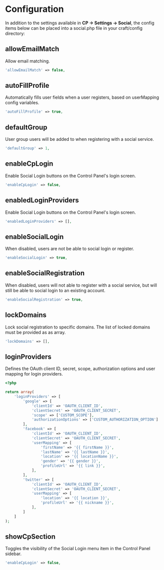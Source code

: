 # Configuration

In addition to the settings available in **CP → Settings → Social**, the config items below can be placed into a social.php file in your craft/config directory:

## allowEmailMatch

Allow email matching.

```php
'allowEmailMatch' => false,
```

## autoFillProfile

Automatically fills user fields when a user registers, based on userMapping config variables.

```php
'autoFillProfile' => true,
```

## defaultGroup

User group users will be added to when registering with a social service.

```php
'defaultGroup' => 1,
```

## enableCpLogin

Enable Social Login buttons on the Control Panel's login screen.

```php
'enableCpLogin' => false,
```

## enabledLoginProviders

Enable Social Login buttons on the Control Panel's login screen.

```php
'enabledLoginProviders' => [],
```

## enableSocialLogin

When disabled, users are not be able to social login or register.

```php
'enableSocialLogin' => true,
```

## enableSocialRegistration

When disabled, users will not able to register with a social service, but will still be able to social login to an existing account.

```php
'enableSocialRegistration' => true,
```

## lockDomains
Lock social registration to specific domains. The list of locked domains must be provided as as array.

```php
'lockDomains' => [],
```

## loginProviders

Defines the OAuth client ID, secret, scope, authorization options and user mapping for login providers.

```php
<?php

return array(
    'loginProviders' => [
        'google' => [
            'clientId' => 'OAUTH_CLIENT_ID',
            'clientSecret' => 'OAUTH_CLIENT_SECRET',
            'scope' => ['CUSTOM_SCOPE'],
            'authorizationOptions' => ['CUSTOM_AUTHORIZATION_OPTION']
        ],
        'facebook' => [
            'clientId' => 'OAUTH_CLIENT_ID',
            'clientSecret' => 'OAUTH_CLIENT_SECRET',
            'userMapping' => [
                'firstName' => '{{ firstName }}',
                'lastName' => '{{ lastName }}',
                'location' => '{{ locationName }}',
                'gender' => '{{ gender }}',
                'profileUrl' => '{{ link }}',
            ],
        ],
        'twitter' => [
            'clientId' => 'OAUTH_CLIENT_ID',
            'clientSecret' => 'OAUTH_CLIENT_SECRET',
            'userMapping' => [
                'location' => '{{ location }}',
                'profileUrl' => '{{ nickname }}',
            ],
        ]
    ]
);
```


## showCpSection

Toggles the visibility of the Social Login menu item in the Control Panel sidebar.

```php
'enableCpLogin' => false,
```
